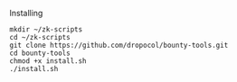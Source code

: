 Installing

    mkdir ~/zk-scripts
    cd ~/zk-scripts
    git clone https://github.com/dropocol/bounty-tools.git
    cd bounty-tools
    chmod +x install.sh
    ./install.sh
